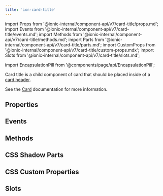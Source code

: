 ```yaml
---
title: 'ion-card-title'
---
```


import Props from '@ionic-internal/component-api/v7/card-title/props.md';
import Events from '@ionic-internal/component-api/v7/card-title/events.md';
import Methods from '@ionic-internal/component-api/v7/card-title/methods.md';
import Parts from '@ionic-internal/component-api/v7/card-title/parts.md';
import CustomProps from '@ionic-internal/component-api/v7/card-title/custom-props.mdx';
import Slots from '@ionic-internal/component-api/v7/card-title/slots.md';

import EncapsulationPill from '@components/page/api/EncapsulationPill';

<head>
  <title>ion-card-title: Ionic App Card Title Component</title>
  <meta
    name="description"
    content="ion-card-title is a child component of ion-card. Read to learn more about card title properties and how this component is used on Ionic Framework apps."
  />
</head>

<EncapsulationPill type="shadow" />

Card title is a child component of card that should be placed inside of a [card header](./card-header).

See the [Card](./card) documentation for more information.

## Properties

<Props />

## Events

<Events />

## Methods

<Methods />

## CSS Shadow Parts

<Parts />

## CSS Custom Properties

<CustomProps />

## Slots

<Slots />
